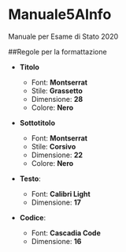 # Manuale5AInfo
Manuale per Esame di Stato 2020

##Regole per la formattazione
* **Titolo**
    * Font: **Montserrat**
    * Stile: **Grassetto**
    * Dimensione: **28**
    * Colore: **Nero**
    
* **Sottotitolo**
    * Font: **Montserrat**
    * Stile: **Corsivo**
    * Dimensione: **22**
    * Colore: **Nero**
* **Testo**:
    * Font: **Calibri Light**
    * Dimensione: **17**
* **Codice**:
    * Font: **Cascadia Code**
    * Dimensione: **16**
    
    
    